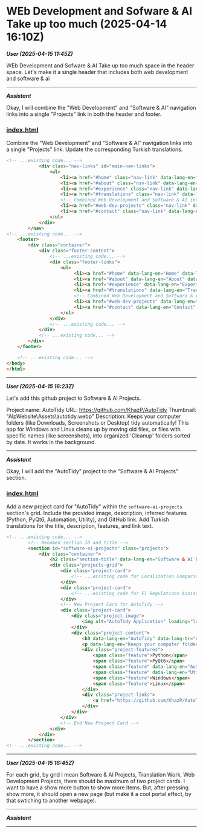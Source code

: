<!-- Generated by SpecStory -->

<!-- vscode Session e6ff3a0d-a72a-4212-bfab-4fa8a8a5b6ba (2025-04-14 16:10Z) -->

# WEb Development and Sofware & AI Take up too much  (2025-04-14 16:10Z)

_**User (2025-04-15 11:45Z)**_

WEb Development and Sofware & AI Take up too much space in the header space. Let's make it a single header that includes both web development and software & ai

---

_**Assistant**_

Okay, I will combine the "Web Development" and "Software & AI" navigation links into a single "Projects" link in both the header and footer.

### [index.html](file:///c%3A/Users/alpya/Documents/GitHub/AlpWebsite/index.html)

Combine the "Web Development" and "Software & AI" navigation links into a single "Projects" link. Update the corresponding Turkish translations.

```html
<!-- ...existing code... -->
            <div class="nav-links" id="main-nav-links">
                <ul>
                    <li><a href="#home" class="nav-link" data-lang-en="Home" data-lang-tr="Ana Sayfa">Home</a></li>
                    <li><a href="#about" class="nav-link" data-lang-en="About" data-lang-tr="Hakkımda">About</a></li>
                    <li><a href="#experience" class="nav-link" data-lang-en="Experience" data-lang-tr="Deneyim">Experience</a></li>
                    <li><a href="#translations" class="nav-link" data-lang-en="Translations" data-lang-tr="Çeviriler">Translations</a></li>
                    <!-- Combined Web Development and Software & AI into Projects -->
                    <li><a href="#web-dev-projects" class="nav-link" data-lang-en="Projects" data-lang-tr="Projelerim">Projects</a></li>
                    <li><a href="#contact" class="nav-link" data-lang-en="Contact" data-lang-tr="İletişim">Contact</a></li>
                </ul>
            </div>
        </nav>
<!-- ...existing code... -->
    <footer>
        <div class="container">
            <div class="footer-content">
                <!-- ...existing code... -->
                <div class="footer-links">
                    <ul>
                         <li><a href="#home" data-lang-en="Home" data-lang-tr="Ana Sayfa">Home</a></li>
                         <li><a href="#about" data-lang-en="About" data-lang-tr="Hakkımda">About</a></li>
                         <li><a href="#experience" data-lang-en="Experience" data-lang-tr="Deneyim">Experience</a></li>
                         <li><a href="#translations" data-lang-en="Translations" data-lang-tr="Çeviriler">Translations</a></li>
                         <!-- Combined Web Development and Software & AI into Projects -->
                         <li><a href="#web-dev-projects" data-lang-en="Projects" data-lang-tr="Projelerim">Projects</a></li>
                         <li><a href="#contact" data-lang-en="Contact" data-lang-tr="İletişim">Contact</a></li>
                    </ul>
                </div>
                <!-- ...existing code... -->
            </div>
            <!-- ...existing code... -->
        </div>
    </footer>

    <!-- ...existing code... -->
</body>
</html>
```

---

_**User (2025-04-15 16:23Z)**_

Let's add this github project to Software & AI Projects.

Project name: AutoTidy
URL: https://github.com/KhazP/AutoTidy
Thumbnail: "AlpWebsite\Assets\autotidy.webp"
Description: Keeps your computer folders (like Downloads, Screenshots or Desktop) tidy automatically! This app for Windows and Linux cleans up by moving old files, or files with specific names (like screenshots), into organized 'Cleanup' folders sorted by date. It works in the background.


---

_**Assistant**_

Okay, I will add the "AutoTidy" project to the "Software & AI Projects" section.

### [index.html](file:///c%3A/Users/alpya/Documents/GitHub/AlpWebsite/index.html)

Add a new project card for "AutoTidy" within the `software-ai-projects` section's grid. Include the provided image, description, inferred features (Python, PyQt6, Automation, Utility), and GitHub link. Add Turkish translations for the title, description, features, and link text.

```html
<!-- ...existing code... -->
        <!-- Renamed section ID and title -->
        <section id="software-ai-projects" class="projects">
            <div class="container">
                <h2 class="section-title" data-lang-en="Software & AI Projects" data-lang-tr="Yazılım & YZ Projeleri">Software & AI Projects</h2>
                <div class="projects-grid">
                    <div class="project-card">
                        <!-- ...existing code for Localization Comparison Tool... -->
                    </div>
                    <div class="project-card">
                        <!-- ...existing code for F1 Regulations Assistant GPTs... -->
                    </div>
                    <!-- New Project Card for AutoTidy -->
                    <div class="project-card">
                        <div class="project-image">
                            <img alt="AutoTidy Application" loading="lazy" src="Assets/autotidy.webp" width="600" height="400" onerror="this.onerror=null; this.src='https://placehold.co/600x400/cccccc/ffffff?text=AutoTidy';">
                        </div>
                        <div class="project-content">
                            <h3 data-lang-en="AutoTidy" data-lang-tr="AutoTidy">AutoTidy</h3>
                            <p data-lang-en="Keeps your computer folders (like Downloads, Screenshots or Desktop) tidy automatically! This app for Windows and Linux cleans up by moving old files, or files with specific names (like screenshots), into organized 'Cleanup' folders sorted by date. It works in the background." data-lang-tr="Bilgisayar klasörlerinizi (İndirilenler, Ekran Görüntüleri veya Masaüstü gibi) otomatik olarak düzenli tutar! Windows ve Linux için bu uygulama, eski dosyaları veya belirli adlara sahip dosyaları (ekran görüntüleri gibi) tarihe göre sıralanmış düzenli 'Temizlik' klasörlerine taşıyarak temizler. Arka planda çalışır.">Keeps your computer folders (like Downloads, Screenshots or Desktop) tidy automatically! This app for Windows and Linux cleans up by moving old files, or files with specific names (like screenshots), into organized 'Cleanup' folders sorted by date. It works in the background.</p>
                            <div class="project-features">
                                <span class="feature">Python</span>
                                <span class="feature">PyQt6</span>
                                <span class="feature" data-lang-en="Automation" data-lang-tr="Otomasyon">Automation</span>
                                <span class="feature" data-lang-en="Utility" data-lang-tr="Yardımcı Program">Utility</span>
                                <span class="feature">Windows</span>
                                <span class="feature">Linux</span>
                            </div>
                            <div class="project-links">
                                <a href="https://github.com/KhazP/AutoTidy" target="_blank" rel="noopener noreferrer" class="btn btn-sm" data-lang-en="View on GitHub" data-lang-tr="GitHub'da Görüntüle">View on GitHub</a>
                            </div>
                        </div>
                    </div>
                    <!-- End New Project Card -->
                </div>
            </div>
        </section>
<!-- ...existing code... -->
```

---

_**User (2025-04-15 16:45Z)**_

For each grid, by grid I mean Software & AI Projects, Translation Work, Web Development Projects, there should be maximum of two project cards. I want to have a show more button to show more items. But, after pressing show more, it should open a new page (but make it a cool portal effect, by that swtiching to another webpage). 

---

_**Assistant**_



---

